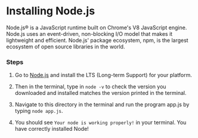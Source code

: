 # Installing Node.js

Node.js® is a JavaScript runtime built on Chrome's V8 JavaScript engine. Node.js uses an event-driven, non-blocking I/O model that makes it lightweight and efficient. Node.js' package ecosystem, npm, is the largest ecosystem of open source libraries in the world.

### Steps

1.  Go to [Node.js](https://nodejs.org/en/) and install the LTS (Long-term Support) for your platform.

2.  Then in the terminal, type in `node -v` to check the version you downloaded and installed matches the version printed in the terminal.

3.  Navigate to this directory in the terminal and run the program app.js by typing `node app.js`.

4.  You should see `Your node is working properly!` in your terminal. You have correctly installed Node!
